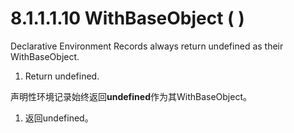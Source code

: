 # 8.1.1.1.10 WithBaseObject ( )

Declarative Environment Records always return undefined as their WithBaseObject.

1. Return undefined.

声明性环境记录始终返回**undefined**作为其WithBaseObject。

1. 返回undefined。